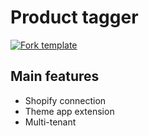 # Product tagger

[![Fork template](https://img.shields.io/badge/Fork%20template-%233A0CFF?style=for-the-badge)](https://app.gadget.dev/auth/fork?domain=product-tagger-template.gadget.app)

## Main features

- Shopify connection
- Theme app extension
- Multi-tenant
